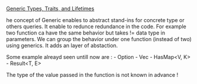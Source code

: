 [Generic Types, Traits, and Lifetimes](https://doc.rust-lang.org/book/ch10-00-generics.html)

he concept of Generic enables to abstract stand-ins for concrete type or others queries.
It enable to redunce redundance in the code.
For example two function ca have the same behavior but takes != data type in parameters. We can group the behavior under
one function (instead of two) using generics. It adds an layer of abstaction.

Some example alreayd seen untill now are : - Option<T> - Vec<T> - HasMap<V, K> - Result<T, E>

The type of the value passed in the function is not known in advance !
